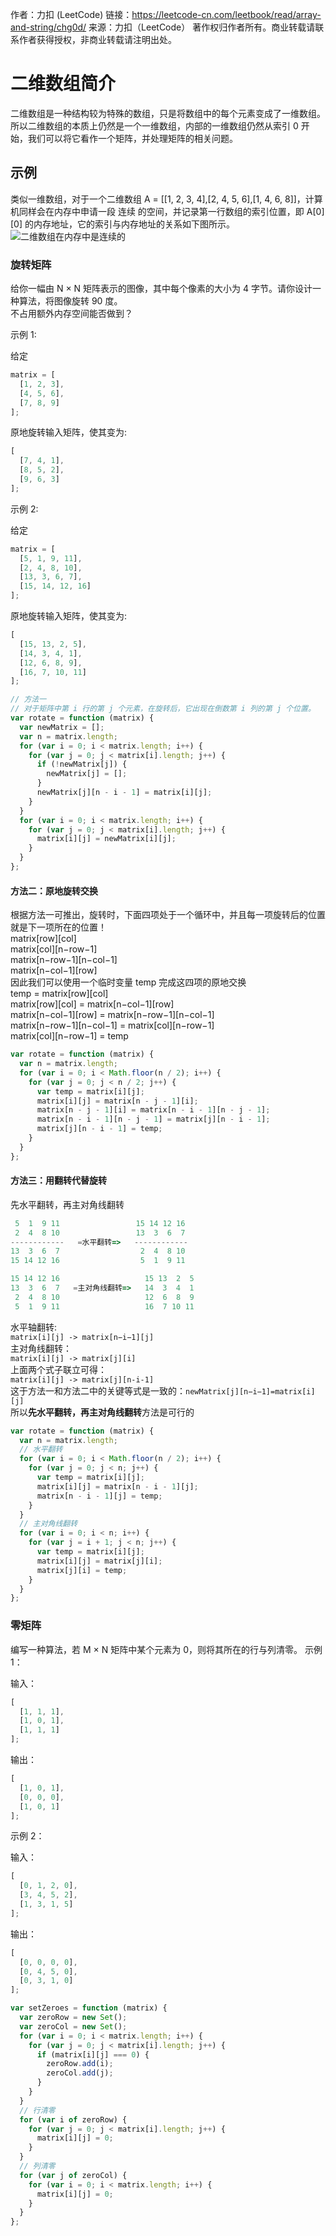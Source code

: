 作者：力扣 (LeetCode)
链接：https://leetcode-cn.com/leetbook/read/array-and-string/chg0d/
来源：力扣（LeetCode）
著作权归作者所有。商业转载请联系作者获得授权，非商业转载请注明出处。

# 二维数组简介

二维数组是一种结构较为特殊的数组，只是将数组中的每个元素变成了一维数组。  
所以二维数组的本质上仍然是一个一维数组，内部的一维数组仍然从索引 0 开始，我们可以将它看作一个矩阵，并处理矩阵的相关问题。

## 示例

类似一维数组，对于一个二维数组 A = [[1, 2, 3, 4],[2, 4, 5, 6],[1, 4, 6, 8]]，计算机同样会在内存中申请一段 连续 的空间，并记录第一行数组的索引位置，即 A[0][0] 的内存地址，它的索引与内存地址的关系如下图所示。  
![二维数组在内存中是连续的](https://pic.leetcode-cn.com/1600741130-xzcLML-WechatIMG2.png '二维数组在内存中是连续的')

### 旋转矩阵

给你一幅由 N × N 矩阵表示的图像，其中每个像素的大小为 4 字节。请你设计一种算法，将图像旋转 90 度。  
不占用额外内存空间能否做到？

示例 1:

给定

```js
matrix = [
  [1, 2, 3],
  [4, 5, 6],
  [7, 8, 9]
];
```

原地旋转输入矩阵，使其变为:

```js
[
  [7, 4, 1],
  [8, 5, 2],
  [9, 6, 3]
];
```

示例 2:

给定

```js
matrix = [
  [5, 1, 9, 11],
  [2, 4, 8, 10],
  [13, 3, 6, 7],
  [15, 14, 12, 16]
];
```

原地旋转输入矩阵，使其变为:

```js
[
  [15, 13, 2, 5],
  [14, 3, 4, 1],
  [12, 6, 8, 9],
  [16, 7, 10, 11]
];
```

```js
// 方法一
// 对于矩阵中第 i 行的第 j 个元素，在旋转后，它出现在倒数第 i 列的第 j 个位置。
var rotate = function (matrix) {
  var newMatrix = [];
  var n = matrix.length;
  for (var i = 0; i < matrix.length; i++) {
    for (var j = 0; j < matrix[i].length; j++) {
      if (!newMatrix[j]) {
        newMatrix[j] = [];
      }
      newMatrix[j][n - i - 1] = matrix[i][j];
    }
  }
  for (var i = 0; i < matrix.length; i++) {
    for (var j = 0; j < matrix[i].length; j++) {
      matrix[i][j] = newMatrix[i][j];
    }
  }
};
```

#### 方法二：原地旋转交换

根据方法一可推出，旋转时，下面四项处于一个循环中，并且每一项旋转后的位置就是下一项所在的位置！  
matrix[row][col]  
matrix[col][n−row−1]  
matrix[n−row−1][n−col−1]  
matrix[n−col−1][row]  
因此我们可以使用一个临时变量 temp 完成这四项的原地交换  
temp = matrix[row][col]  
matrix[row][col] = matrix[n−col−1][row]  
matrix[n−col−1][row] = matrix[n−row−1][n−col−1]  
matrix[n−row−1][n−col−1] = matrix[col][n−row−1]  
matrix[col][n−row−1] = temp

```js
var rotate = function (matrix) {
  var n = matrix.length;
  for (var i = 0; i < Math.floor(n / 2); i++) {
    for (var j = 0; j < n / 2; j++) {
      var temp = matrix[i][j];
      matrix[i][j] = matrix[n - j - 1][i];
      matrix[n - j - 1][i] = matrix[n - i - 1][n - j - 1];
      matrix[n - i - 1][n - j - 1] = matrix[j][n - i - 1];
      matrix[j][n - i - 1] = temp;
    }
  }
};
```

#### 方法三：用翻转代替旋转

先水平翻转，再主对角线翻转

```js
 5  1  9 11                 15 14 12 16
 2  4  8 10                 13  3  6  7
------------   =水平翻转=>   ------------
13  3  6  7                  2  4  8 10
15 14 12 16                  5  1  9 11

15 14 12 16                   15 13  2  5
13  3  6  7   =主对角线翻转=>   14  3  4  1
 2  4  8 10                   12  6  8  9
 5  1  9 11                   16  7 10 11
```

水平轴翻转:  
`matrix[i][j] -> matrix[n−i−1][j]`  
主对角线翻转：  
`matrix[i][j] -> matrix[j][i]`  
上面两个式子联立可得：  
`matrix[i][j] -> matrix[j][n-i-1]`  
这于方法一和方法二中的关键等式是一致的：`newMatrix[j][n−i−1]=matrix[i][j]`  
所以**先水平翻转，再主对角线翻转**方法是可行的

```js
var rotate = function (matrix) {
  var n = matrix.length;
  // 水平翻转
  for (var i = 0; i < Math.floor(n / 2); i++) {
    for (var j = 0; j < n; j++) {
      var temp = matrix[i][j];
      matrix[i][j] = matrix[n - i - 1][j];
      matrix[n - i - 1][j] = temp;
    }
  }
  // 主对角线翻转
  for (var i = 0; i < n; i++) {
    for (var j = i + 1; j < n; j++) {
      var temp = matrix[i][j];
      matrix[i][j] = matrix[j][i];
      matrix[j][i] = temp;
    }
  }
};
```

### 零矩阵

编写一种算法，若 M × N 矩阵中某个元素为 0，则将其所在的行与列清零。
示例 1：

输入：

```js
[
  [1, 1, 1],
  [1, 0, 1],
  [1, 1, 1]
];
```

输出：

```js
[
  [1, 0, 1],
  [0, 0, 0],
  [1, 0, 1]
];
```

示例 2：

输入：

```js
[
  [0, 1, 2, 0],
  [3, 4, 5, 2],
  [1, 3, 1, 5]
];
```

输出：

```js
[
  [0, 0, 0, 0],
  [0, 4, 5, 0],
  [0, 3, 1, 0]
];
```

```js
var setZeroes = function (matrix) {
  var zeroRow = new Set();
  var zeroCol = new Set();
  for (var i = 0; i < matrix.length; i++) {
    for (var j = 0; j < matrix[i].length; j++) {
      if (matrix[i][j] === 0) {
        zeroRow.add(i);
        zeroCol.add(j);
      }
    }
  }
  // 行清零
  for (var i of zeroRow) {
    for (var j = 0; j < matrix[i].length; j++) {
      matrix[i][j] = 0;
    }
  }
  // 列清零
  for (var j of zeroCol) {
    for (var i = 0; i < matrix.length; i++) {
      matrix[i][j] = 0;
    }
  }
};
```
